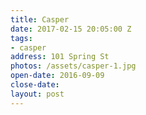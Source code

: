 ```yaml
---
title: Casper
date: 2017-02-15 20:05:00 Z
tags:
- casper
address: 101 Spring St
photos: /assets/casper-1.jpg
open-date: 2016-09-09
close-date:
layout: post
---
```

